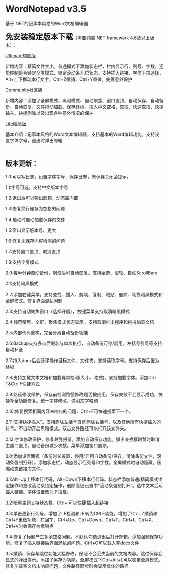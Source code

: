 ﻿# WordNotepad v3.5

基于.NET的记事本风格的Word文档编辑器

<font size=5>**免安装稳定版本下载**</font>（需要预装.NET framework 4.6及以上版本）：

[Ultimate旗舰版](https://github.com/IamWilliamWang/WordNotepad/releases/download/v3.4/TextWriter.exe)

新增内容：精简文件大小。普通模式下添加状态栏，栏内显示行、列号、字数，还能控制是否锁定全屏模式、锁定滚动条开启状态。支持插入链接、字体下拉选择，Alt+上下挪动本行文字，Ctrl+Z撤销，Ctrl+Y重做。完善意外保护

[Community社区版](https://github.com/IamWilliamWang/WordNotepad/releases/download/v2.12/TextWriter.exe)

新增内容：添加了全屏模式、黑暗模式、自动聚焦、窗口置顶、自动保存、自动备份、自动恢复、文件拖动加载、保存终稿、插入中文空格、查找、快速查找、快捷输入、快捷删除以及出现各种意外情况的保护

[Lite精简版](https://github.com/IamWilliamWang/WordNotepad/releases/download/v1.6/DocxWriter.exe)

基本介绍：记事本风格的Word文本编辑器，支持基本的Word编辑功能。支持设置字体字号，退出时弹出邮箱
<br><br>

## 版本更新：

1.0:可以写日志，设置字体字号，保存日志，未保存关闭会提示。

1.1:字号可选，支持中文版本字号

1.2:退出后可以弹出邮箱，动态库内置

1.3:修复换行储存为空格的问题

1.4:启动时自动加载保存的文件

1.5:窗口显示版本号、更大

1.6:修复未保存内容检测的问题

1.7:支持窗口置顶、取消置顶

1.8:支持全屏模式

2.0:每半分钟自动备份，崩溃后可自动恢复。支持全选、滚轮、自动ScrollBars

2.1:支持暗黑模式

2.2:添加右键菜单，支持查找、插入、剪切、复制、粘贴、删除、切换暗黑模式和全屏模式。修复界面混乱问题

2.3:支持自动聚焦窗口（选择开启），右键菜单支持取消暗黑模式

2.4:规范暗黑、全屏、聚焦模式状态显示。支持取消推出程序和拖拽加载文档

2.5:内部代码重构，完全分离自动备份功能

2.6:Backup支持多点后缀名与单次执行，自动备份可停/启用。左括号引号等支持自动补全

2.7:拖入docx后会迁移操作目标文件、文件夹，支持读取字号。支持保存后置为终稿

2.8:支持加载文本文档和加载异常检测(大小、格式)。支持加载字体。添加Ctrl T&Ctrl F快捷方式

2.9:路径修改保护，保存前检测路径修改是否被应用。保存失败不会显示成功，快捷补全功能修复。统一字体修改，说明文字略调

2.10:修复搜索相同内容未响应的问题，Ctrl+F可快速搜索下一个。

2.11:支持快捷插入"。支持删除左括号自动删除右括号，以及其他所有快捷插入的符号。不自动开启黑暗模式。双击文件路径可以打开该文件夹。

2.12:字体修改保护，修复越界报错。添加自动保存功能。弹出查找框时暂时取消主窗口置顶。自动备份减少次数。菜单添加窗口置顶。

3.0:添加设置面板（备份时长设置，停用/启用自动备份/保存，清除备份文件，滚动条强制打开）。添加状态栏，动态显示行列号和字数。全屏模式时自动隐藏。压缩动态链接库文件。

3.1:Alt+Up上移本行代码，Alt+Down下移本行代码。状态栏添加普通/精简模式锁定操作和更改滚动条锁定操作，删除高级设置中“滚动条强制打开”。选中文本后可插入链接。字体设置改为下拉框。

3.2:暗黑主题支持状态栏，Ctrl+I可以快捷插入超链接

3.3:单击更新行列号。增加了LF检测和LF转为CRLF功能。增加了Ctrl+Z撤销和Ctrl+Y重做功能，在回车、Ctrl+Up、Ctrl+Down、Ctrl+T、Ctrl+I、Ctrl+X、Ctrl+V时会保存为撤销点

3.4:修复了标题产生多余空格问题。不默认勾选退出后打开邮箱。添加强制保存功能。修复了插入链接后界面混乱的问题。Ctrl+O可以载入非docx文件

3.5:撤销、保存与跳过功能大幅修改，保证不会丢失当前的文档内容。跳过保存会显式的弹出提示。添加了另存为功能，全屏模式下Ctrl+Alt+L可以锁定全屏模式。修复加载空文档未响应问题，文件路径同步时会显示具体的路径